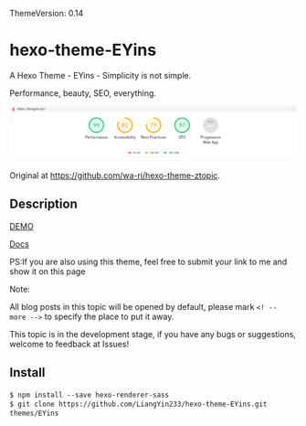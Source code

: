 ThemeVersion: 0.14
# hexo-theme-EYins

A Hexo Theme - EYins - Simplicity is not simple.

Performance, beauty, SEO, everything.

![截图](EYins.png)

Original at https://github.com/wa-ri/hexo-theme-ztopic.

## Description
[DEMO](https://liangyin.xyz)

[Docs](https://github.com/LiangYin233/EYins-docs/)

PS:If you are also using this theme, feel free to submit your link to me and show it on this page

Note:

All blog posts in this topic will be opened by default, please mark ``<! -- more -->`` to specify the place to put it away.

This topic is in the development stage, if you have any bugs or suggestions, welcome to feedback at Issues!

## Install
```
$ npm install --save hexo-renderer-sass
$ git clone https://github.com/LiangYin233/hexo-theme-EYins.git themes/EYins
```
